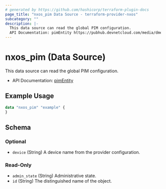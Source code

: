 ```yaml
---
# generated by https://github.com/hashicorp/terraform-plugin-docs
page_title: "nxos_pim Data Source - terraform-provider-nxos"
subcategory: ""
description: |-
  This data source can read the global PIM configuration.
  API Documentation: pimEntity https://pubhub.devnetcloud.com/media/dme-docs-10-2-2/docs/Layer%203/pim:Entity/
---
```


# nxos_pim (Data Source)

This data source can read the global PIM configuration.

- API Documentation: [pimEntity](https://pubhub.devnetcloud.com/media/dme-docs-10-2-2/docs/Layer%203/pim:Entity/)

## Example Usage

```terraform
data "nxos_pim" "example" {
}
```

<!-- schema generated by tfplugindocs -->
## Schema

### Optional

- `device` (String) A device name from the provider configuration.

### Read-Only

- `admin_state` (String) Administrative state.
- `id` (String) The distinguished name of the object.


